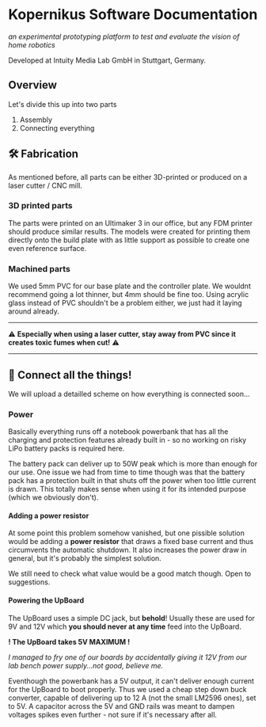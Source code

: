 # Kopernikus Software Documentation

*an experimental prototyping platform to test and evaluate the vision of home robotics*

Developed at Intuity Media Lab GmbH in Stuttgart, Germany.

## Overview

Let's divide this up into two parts
1) Assembly
2) Connecting everything

## 🛠 Fabrication

As mentioned before, all parts can be either 3D-printed or produced on a laser cutter / CNC mill.

### 3D printed parts

The parts were printed on an Ultimaker 3 in our office, but any FDM printer should produce similar results.
The models were created for printing them directly onto the build plate with as little support as possible to create one even reference surface.

### Machined parts

We used 5mm PVC for our base plate and the controller plate. We wouldnt recommend going a lot thinner, but 4mm should be fine too.
Using acrylic glass instead of PVC shouldn't be a problem either, we just had it laying around already.

---

⚠️ **Especially when using a laser cutter, stay away from PVC since it creates toxic fumes when cut!** ⚠️

---

## 🔌 Connect all the things!

We will upload a detailled scheme on how everything is connected soon...

### Power

Basically everything runs off a notebook powerbank that has all the charging and protection features already built in - so no working on risky LiPo battery packs is required here.

The battery pack can deliver up to 50W peak which is more than enough for our use. One issue we had from time to time though was that the battery pack has a protection built in that shuts off the power when too little current is drawn. This totally makes sense when using it for its intended purpose (which we obviously don't).

#### Adding a power resistor
At some point this problem somehow vanished, but one pissible solution would be adding a **power resistor** that draws a fixed base current and thus circumvents the automatic shutdown. It also increases the power draw in general, but it's probably the simplest solution.

We still need to check what value would be a good match though. Open to suggestions.

#### Powering the UpBoard

The UpBoard uses a simple DC jack, but **behold**!
Usually these are used for 9V and 12V which **you should never at any time** feed into the UpBoard. 

**! The UpBoard takes 5V MAXIMUM !**

*I managed to fry one of our boards by accidentally giving it 12V from our lab bench power supply...not good, believe me.*

Eventhough the powerbank has a 5V output, it can't deliver enough current for the UpBoard to boot properly. Thus we used a cheap step down buck converter, capable of delivering up to 12 A (not the small LM2596 ones), set to 5V.
A capacitor across the 5V and GND rails was meant to dampen voltages spikes even further - not sure if it's necessary after all.

